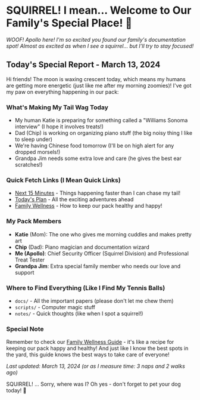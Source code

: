 # SQUIRREL! I mean... Welcome to Our Family's Special Place! 🐾

*WOOF! Apollo here! I'm so excited you found our family's documentation spot! Almost as excited as when I see a squirrel... but I'll try to stay focused!*

## Today's Special Report - March 13, 2024
Hi friends! The moon is waxing crescent today, which means my humans are getting more energetic (just like me after my morning zoomies)! I've got my paw on everything happening in our pack:

### What's Making My Tail Wag Today
- My human Katie is preparing for something called a "Williams Sonoma interview" (I hope it involves treats!)
- Dad (Chip) is working on organizing piano stuff (the big noisy thing I like to sleep under)
- We're having Chinese food tomorrow (I'll be on high alert for any dropped morsels!)
- Grandpa Jim needs some extra love and care (he gives the best ear scratches!)

### Quick Fetch Links (I Mean Quick Links)
- [Next 15 Minutes](docs/planning/immediate/NEXT_15_MINUTES.md) - Things happening faster than I can chase my tail!
- [Today's Plan](docs/planning/immediate/TODAY.md) - All the exciting adventures ahead
- [Family Wellness](docs/prompts/family_wellness_prompt.md) - How to keep our pack healthy and happy!

### My Pack Members
- **Katie** (Mom): The one who gives me morning cuddles and makes pretty art
- **Chip** (Dad): Piano magician and documentation wizard
- **Me (Apollo)**: Chief Security Officer (Squirrel Division) and Professional Treat Tester
- **Grandpa Jim**: Extra special family member who needs our love and support

### Where to Find Everything (Like I Find My Tennis Balls)
- `docs/` - All the important papers (please don't let me chew them)
- `scripts/` - Computer magic stuff
- `notes/` - Quick thoughts (like when I spot a squirrel!)

### Special Note
Remember to check our [Family Wellness Guide](docs/prompts/family_wellness_prompt.md) - it's like a recipe for keeping our pack happy and healthy! And just like I know the best spots in the yard, this guide knows the best ways to take care of everyone!

*Last updated: March 13, 2024 (or as I measure time: 3 naps and 2 walks ago)*

SQUIRREL! ... Sorry, where was I? Oh yes - don't forget to pet your dog today! 🐾
